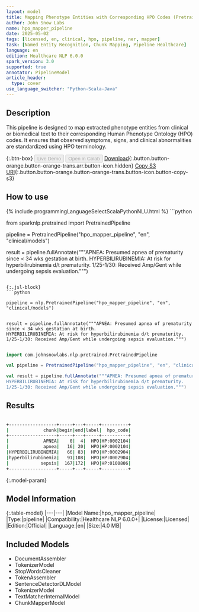 ```yaml
---
layout: model
title: Mapping Phenotype Entities with Corresponding HPO Codes (Pretrained Pipeline)
author: John Snow Labs
name: hpo_mapper_pipeline
date: 2025-05-02
tags: [licensed, en, clinical, hpo, pipeline, ner, mapper]
task: [Named Entity Recognition, Chunk Mapping, Pipeline Healthcare]
language: en
edition: Healthcare NLP 6.0.0
spark_version: 3.0
supported: true
annotator: PipelineModel
article_header:
  type: cover
use_language_switcher: "Python-Scala-Java"
---
```


## Description

This pipeline is designed to map extracted phenotype entities from clinical or biomedical text to their corresponding Human Phenotype Ontology (HPO) codes. It ensures that observed symptoms, signs, and clinical abnormalities are standardized using HPO terminology.

{:.btn-box}
<button class="button button-orange" disabled>Live Demo</button>
<button class="button button-orange" disabled>Open in Colab</button>
[Download](https://s3.amazonaws.com/auxdata.johnsnowlabs.com/clinical/models/hpo_mapper_pipeline_en_6.0.0_3.0_1746195778533.zip){:.button.button-orange.button-orange-trans.arr.button-icon.hidden}
[Copy S3 URI](s3://auxdata.johnsnowlabs.com/clinical/models/hpo_mapper_pipeline_en_6.0.0_3.0_1746195778533.zip){:.button.button-orange.button-orange-trans.button-icon.button-copy-s3}

## How to use



<div class="tabs-box" markdown="1">
{% include programmingLanguageSelectScalaPythonNLU.html %}
```python

from sparknlp.pretrained import PretrainedPipeline

pipeline = PretrainedPipeline("hpo_mapper_pipeline", "en", "clinical/models")

result = pipeline.fullAnnotate("""APNEA: Presumed apnea of prematurity since < 34 wks gestation at birth.
HYPERBILIRUBINEMIA: At risk for hyperbilirubinemia d/t prematurity.
1/25-1/30: Received Amp/Gent while undergoing sepsis evaluation.""")

```

{:.jsl-block}
```python

pipeline = nlp.PretrainedPipeline("hpo_mapper_pipeline", "en", "clinical/models")


result = pipeline.fullAnnotate("""APNEA: Presumed apnea of prematurity since < 34 wks gestation at birth.
HYPERBILIRUBINEMIA: At risk for hyperbilirubinemia d/t prematurity.
1/25-1/30: Received Amp/Gent while undergoing sepsis evaluation.""")

```
```scala

import com.johnsnowlabs.nlp.pretrained.PretrainedPipeline

val pipeline = PretrainedPipeline("hpo_mapper_pipeline", "en", "clinical/models")

val result = pipeline.fullAnnotate("""APNEA: Presumed apnea of prematurity since < 34 wks gestation at birth.
HYPERBILIRUBINEMIA: At risk for hyperbilirubinemia d/t prematurity.
1/25-1/30: Received Amp/Gent while undergoing sepsis evaluation.""")

```
</div>

## Results

```bash

+------------------+-----+---+-----+----------+
|             chunk|begin|end|label|  hpo_code|
+------------------+-----+---+-----+----------+
|             APNEA|    0|  4|  HPO|HP:0002104|
|             apnea|   16| 20|  HPO|HP:0002104|
|HYPERBILIRUBINEMIA|   66| 83|  HPO|HP:0002904|
|hyperbilirubinemia|   91|108|  HPO|HP:0002904|
|            sepsis|  167|172|  HPO|HP:0100806|
+------------------+-----+---+-----+----------+

```

{:.model-param}
## Model Information

{:.table-model}
|---|---|
|Model Name:|hpo_mapper_pipeline|
|Type:|pipeline|
|Compatibility:|Healthcare NLP 6.0.0+|
|License:|Licensed|
|Edition:|Official|
|Language:|en|
|Size:|4.0 MB|

## Included Models

- DocumentAssembler
- TokenizerModel
- StopWordsCleaner
- TokenAssembler
- SentenceDetectorDLModel
- TokenizerModel
- TextMatcherInternalModel
- ChunkMapperModel